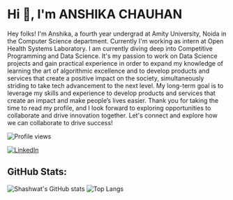 # Hi 👋, I'm ANSHIKA CHAUHAN

Hey folks! I'm Anshika, a fourth year undergrad at Amity University, Noida in the Computer Science department. Currently I'm working as intern at Open Health Systems Laboratory. I am currently diving deep into Competitive Programming and Data Science. It's my passion to work on Data Science projects and gain practical experience in order to expand my knowledge of learning the art of algorithmic excellence and to develop products and services that create a positive impact on the society, simultaneously striding to take tech advancement to the next level. My long-term goal is to leverage my skills and experience to develop products and services that create an impact and make people’s lives easier. Thank you for taking the time to read my profile, and I look forward to exploring opportunities to collaborate and drive innovation together. Let's connect and explore how we can collaborate to drive success!

![Profile views](https://gpvc.arturio.dev/Anshika32)

[![LinkedIn](https://img.shields.io/badge/-LinkedIn-blue)](https://www.linkedin.com/in/chauhananshika)

## GitHub Stats:
![Shashwat's GitHub stats](https://github-readme-stats.vercel.app/api?username=Anshika32&show_icons=true&theme=dark)
![Top Langs](https://github-readme-stats.vercel.app/api/top-langs/?username=Anshika32&layout=compact&theme=dark)

